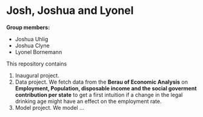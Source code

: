 # Josh, Joshua and Lyonel

**Group members:**
- Joshua Uhlig
- Joshua Clyne
- Lyonel Bornemann

This repository contains  
1. Inaugural project. 
2. Data project. We fetch data from the **Berau of Economic Analysis** on **Employment, Population, disposable income and the social goverment contribution per state** to get a first intuition if a change in the legal drinking age might have an effect on the employment rate.
3. Model project. We model ...
